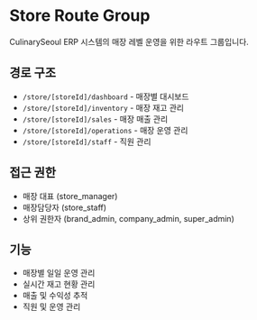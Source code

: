 # Store Route Group

CulinarySeoul ERP 시스템의 매장 레벨 운영을 위한 라우트 그룹입니다.

## 경로 구조

- `/store/[storeId]/dashboard` - 매장별 대시보드
- `/store/[storeId]/inventory` - 매장 재고 관리
- `/store/[storeId]/sales` - 매장 매출 관리
- `/store/[storeId]/operations` - 매장 운영 관리
- `/store/[storeId]/staff` - 직원 관리

## 접근 권한

- 매장 대표 (store_manager)
- 매장담당자 (store_staff)
- 상위 권한자 (brand_admin, company_admin, super_admin)

## 기능

- 매장별 일일 운영 관리
- 실시간 재고 현황 관리
- 매출 및 수익성 추적
- 직원 및 운영 관리
